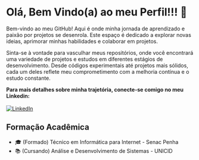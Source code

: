 # Olá, Bem Vindo(a) ao meu Perfil!!! 👋

<!--
**thiagoribeiro2003/thiagoribeiro2003** is a ✨ _special_ ✨ repository because its `README.md` (this file) appears on your GitHub profile.

Here are some ideas to get you started:

- 🔭 I’m currently working on ...
- 🌱 I’m currently learning ...
- 👯 I’m looking to collaborate on ...
- 🤔 I’m looking for help with ...
- 💬 Ask me about ...
- 📫 How to reach me: ...
- 😄 Pronouns: ...
- ⚡ Fun fact: ...
-->

Bem-vindo ao meu GitHub! Aqui é onde minha jornada de aprendizado e paixão por projetos se desenrola. Este espaço é dedicado a explorar novas ideias, aprimorar minhas habilidades e colaborar em projetos.

Sinta-se à vontade para vasculhar meus repositórios, onde você encontrará uma variedade de projetos e estudos em diferentes estágios de desenvolvimento. Desde códigos experimentais até projetos mais sólidos, cada um deles reflete meu comprometimento com a melhoria contínua e o estudo constante.

**Para mais detalhes sobre minha trajetória, conecte-se comigo no meu Linkedin:** <br><br> [![LinkedIn](https://img.shields.io/badge/-LinkedIn-000?style=for-the-badge&logo=linkedin&logoColor=30A3DC)](https://www.linkedin.com/in/thiago-ribeiro-lopes-da-silva/)



## Formação Acadêmica
- 🎓 (Formado) Técnico em Informática para Internet - Senac Penha
- 📚 (Cursando) Análise e Desenvolvimento de Sistemas - UNICID


 
 



